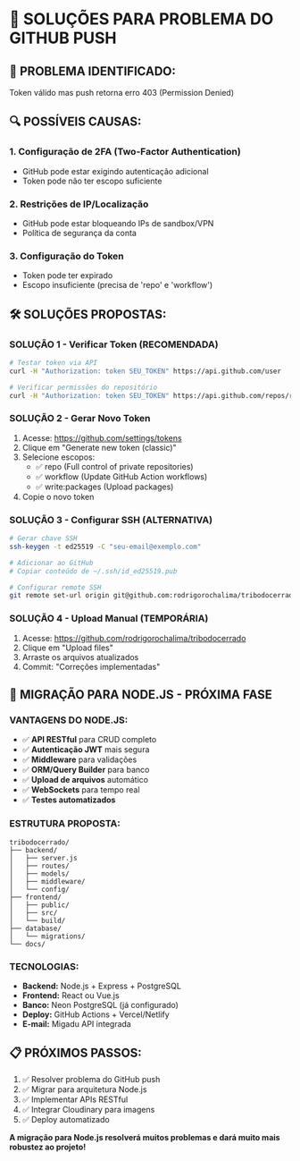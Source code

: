 # 🔧 SOLUÇÕES PARA PROBLEMA DO GITHUB PUSH

## 🚨 **PROBLEMA IDENTIFICADO:**
Token válido mas push retorna erro 403 (Permission Denied)

## 🔍 **POSSÍVEIS CAUSAS:**

### **1. Configuração de 2FA (Two-Factor Authentication)**
- GitHub pode estar exigindo autenticação adicional
- Token pode não ter escopo suficiente

### **2. Restrições de IP/Localização**
- GitHub pode estar bloqueando IPs de sandbox/VPN
- Política de segurança da conta

### **3. Configuração do Token**
- Token pode ter expirado
- Escopo insuficiente (precisa de 'repo' e 'workflow')

## 🛠️ **SOLUÇÕES PROPOSTAS:**

### **SOLUÇÃO 1 - Verificar Token (RECOMENDADA)**
```bash
# Testar token via API
curl -H "Authorization: token SEU_TOKEN" https://api.github.com/user

# Verificar permissões do repositório
curl -H "Authorization: token SEU_TOKEN" https://api.github.com/repos/rodrigorochalima/tribodocerrado
```

### **SOLUÇÃO 2 - Gerar Novo Token**
1. Acesse: https://github.com/settings/tokens
2. Clique em "Generate new token (classic)"
3. Selecione escopos:
   - ✅ repo (Full control of private repositories)
   - ✅ workflow (Update GitHub Action workflows)
   - ✅ write:packages (Upload packages)
4. Copie o novo token

### **SOLUÇÃO 3 - Configurar SSH (ALTERNATIVA)**
```bash
# Gerar chave SSH
ssh-keygen -t ed25519 -C "seu-email@exemplo.com"

# Adicionar ao GitHub
# Copiar conteúdo de ~/.ssh/id_ed25519.pub

# Configurar remote SSH
git remote set-url origin git@github.com:rodrigorochalima/tribodocerrado.git
```

### **SOLUÇÃO 4 - Upload Manual (TEMPORÁRIA)**
1. Acesse: https://github.com/rodrigorochalima/tribodocerrado
2. Clique em "Upload files"
3. Arraste os arquivos atualizados
4. Commit: "Correções implementadas"

## 🎯 **MIGRAÇÃO PARA NODE.JS - PRÓXIMA FASE**

### **VANTAGENS DO NODE.JS:**
- ✅ **API RESTful** para CRUD completo
- ✅ **Autenticação JWT** mais segura
- ✅ **Middleware** para validações
- ✅ **ORM/Query Builder** para banco
- ✅ **Upload de arquivos** automático
- ✅ **WebSockets** para tempo real
- ✅ **Testes automatizados**

### **ESTRUTURA PROPOSTA:**
```
tribodocerrado/
├── backend/
│   ├── server.js
│   ├── routes/
│   ├── models/
│   ├── middleware/
│   └── config/
├── frontend/
│   ├── public/
│   ├── src/
│   └── build/
├── database/
│   └── migrations/
└── docs/
```

### **TECNOLOGIAS:**
- **Backend:** Node.js + Express + PostgreSQL
- **Frontend:** React ou Vue.js
- **Banco:** Neon PostgreSQL (já configurado)
- **Deploy:** GitHub Actions + Vercel/Netlify
- **E-mail:** Migadu API integrada

## 📋 **PRÓXIMOS PASSOS:**
1. ✅ Resolver problema do GitHub push
2. ✅ Migrar para arquitetura Node.js
3. ✅ Implementar APIs RESTful
4. ✅ Integrar Cloudinary para imagens
5. ✅ Deploy automatizado

**A migração para Node.js resolverá muitos problemas e dará muito mais robustez ao projeto!**

